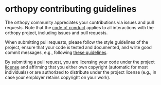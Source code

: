 # orthopy contributing guidelines

The orthopy community appreciates your contributions via issues and pull requests.  Note
that the [code of conduct](CODE_OF_CONDUCT.md) applies to all interactions with the
orthopy project, including issues and pull requests.

When submitting pull requests, please follow the style guidelines of the project, ensure
that your code is tested and documented, and write good commit messages, e.g., following
[these guidelines](https://chris.beams.io/posts/git-commit/).

By submitting a pull request, you are licensing your code under the project
[license](LICENSE.txt) and affirming that you either own copyright (automatic for most
individuals) or are authorized to distribute under the project license (e.g., in case
your employer retains copyright on your work).
